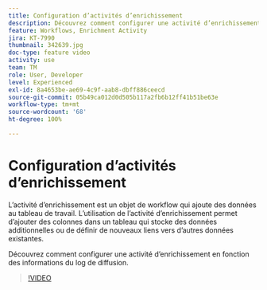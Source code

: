 ```yaml
---
title: Configuration d’activités d’enrichissement
description: Découvrez comment configurer une activité d’enrichissement en fonction des informations du log de diffusion.
feature: Workflows, Enrichment Activity
jira: KT-7990
thumbnail: 342639.jpg
doc-type: feature video
activity: use
team: TM
role: User, Developer
level: Experienced
exl-id: 8a4653be-ae69-4c9f-aab8-dbff886ceecd
source-git-commit: 05b49ca012d0d505b117a2fb6b12ff41b51be63e
workflow-type: tm+mt
source-wordcount: '68'
ht-degree: 100%

---
```


# Configuration d’activités d’enrichissement

L’activité d’enrichissement est un objet de workflow qui ajoute des données au tableau de travail. L’utilisation de l’activité d’enrichissement permet d’ajouter des colonnes dans un tableau qui stocke des données additionnelles ou de définir de nouveaux liens vers d’autres données existantes.

Découvrez comment configurer une activité d’enrichissement en fonction des informations du log de diffusion.

>[!VIDEO](https://video.tv.adobe.com/v/342639?quality=12&learn=on)
